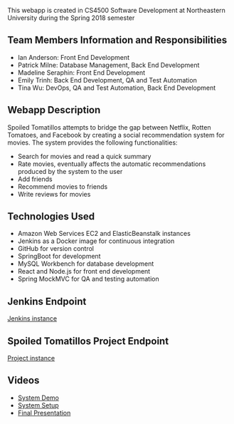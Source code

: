 This webapp is created in CS4500 Software Development at Northeastern University during the Spring 2018 semester

## Team Members Information and Responsibilities
+ Ian Anderson: Front End Development
+ Patrick Milne: Database Management, Back End Development
+ Madeline Seraphin: Front End Development
+ Emily Trinh: Back End Development, QA and Test Automation
+ Tina Wu: DevOps, QA and Test Automation, Back End Development

## Webapp Description
Spoiled Tomatillos attempts to bridge the gap between Netflix, Rotten Tomatoes, and Facebook by creating a social recommendation system for movies. The system provides the following functionalities:
+ Search for movies and read a quick summary
+ Rate movies, eventually affects the automatic recommendations produced by the system to the user
+ Add friends
+ Recommend movies to friends
+ Write reviews for movies

## Technologies Used
+ Amazon Web Services EC2 and ElasticBeanstalk instances
+ Jenkins as a Docker image for continuous integration
+ GitHub for version control
+ SpringBoot for development
+ MySQL Workbench for database development
+ React and Node.js for front end development
+ Spring MockMVC for QA and testing automation

## Jenkins Endpoint
[Jenkins instance](http://ec2-18-221-100-175.us-east-2.compute.amazonaws.com:8080/)

## Spoiled Tomatillos Project Endpoint
[Project instance](http://cs4500spring2018team51-env.us-east-2.elasticbeanstalk.com)

## Videos
+ [System Demo](https://www.youtube.com/watch?v=IXmiPWs6MKg)
+ [System Setup](https://youtu.be/aSJc0o1SV14)
+ [Final Presentation](https://www.youtube.com/watch?v=DyzC9Q6h0Is)
